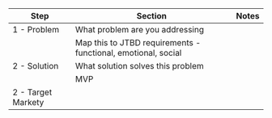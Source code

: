 
| Step               | Section                                                       | Notes |
| ------------------ | ------------------------------------------------------------- | ----- |
| 1 - Problem        | What problem are you addressing                               |       |
|                    | Map this to JTBD requirements - functional, emotional, social |       |
| 2 - Solution       | What solution solves this problem                             |       |
|                    | MVP                                                           |       |
| 2 - Target Markety |                                                               |       |
